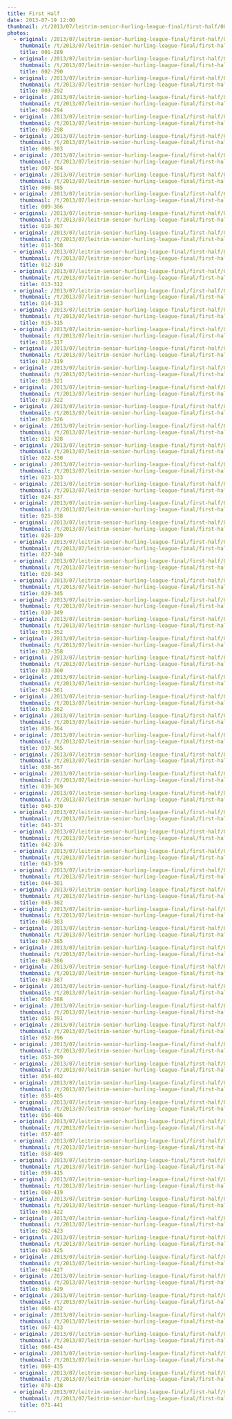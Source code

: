 ```yaml
---
title: First Half
date: 2013-07-19 12:00
thumbnail: /t/2013/07/leitrim-senior-hurling-league-final/first-half/001-289.jpg
photos:
  - original: /2013/07/leitrim-senior-hurling-league-final/first-half/001-289.jpg
    thumbnail: /t/2013/07/leitrim-senior-hurling-league-final/first-half/001-289.jpg
    title: 001-289
  - original: /2013/07/leitrim-senior-hurling-league-final/first-half/002-290.jpg
    thumbnail: /t/2013/07/leitrim-senior-hurling-league-final/first-half/002-290.jpg
    title: 002-290
  - original: /2013/07/leitrim-senior-hurling-league-final/first-half/003-292.jpg
    thumbnail: /t/2013/07/leitrim-senior-hurling-league-final/first-half/003-292.jpg
    title: 003-292
  - original: /2013/07/leitrim-senior-hurling-league-final/first-half/004-294.jpg
    thumbnail: /t/2013/07/leitrim-senior-hurling-league-final/first-half/004-294.jpg
    title: 004-294
  - original: /2013/07/leitrim-senior-hurling-league-final/first-half/005-298.jpg
    thumbnail: /t/2013/07/leitrim-senior-hurling-league-final/first-half/005-298.jpg
    title: 005-298
  - original: /2013/07/leitrim-senior-hurling-league-final/first-half/006-303.jpg
    thumbnail: /t/2013/07/leitrim-senior-hurling-league-final/first-half/006-303.jpg
    title: 006-303
  - original: /2013/07/leitrim-senior-hurling-league-final/first-half/007-304.jpg
    thumbnail: /t/2013/07/leitrim-senior-hurling-league-final/first-half/007-304.jpg
    title: 007-304
  - original: /2013/07/leitrim-senior-hurling-league-final/first-half/008-305.jpg
    thumbnail: /t/2013/07/leitrim-senior-hurling-league-final/first-half/008-305.jpg
    title: 008-305
  - original: /2013/07/leitrim-senior-hurling-league-final/first-half/009-306.jpg
    thumbnail: /t/2013/07/leitrim-senior-hurling-league-final/first-half/009-306.jpg
    title: 009-306
  - original: /2013/07/leitrim-senior-hurling-league-final/first-half/010-307.jpg
    thumbnail: /t/2013/07/leitrim-senior-hurling-league-final/first-half/010-307.jpg
    title: 010-307
  - original: /2013/07/leitrim-senior-hurling-league-final/first-half/011-308.jpg
    thumbnail: /t/2013/07/leitrim-senior-hurling-league-final/first-half/011-308.jpg
    title: 011-308
  - original: /2013/07/leitrim-senior-hurling-league-final/first-half/012-310.jpg
    thumbnail: /t/2013/07/leitrim-senior-hurling-league-final/first-half/012-310.jpg
    title: 012-310
  - original: /2013/07/leitrim-senior-hurling-league-final/first-half/013-312.jpg
    thumbnail: /t/2013/07/leitrim-senior-hurling-league-final/first-half/013-312.jpg
    title: 013-312
  - original: /2013/07/leitrim-senior-hurling-league-final/first-half/014-313.jpg
    thumbnail: /t/2013/07/leitrim-senior-hurling-league-final/first-half/014-313.jpg
    title: 014-313
  - original: /2013/07/leitrim-senior-hurling-league-final/first-half/015-315.jpg
    thumbnail: /t/2013/07/leitrim-senior-hurling-league-final/first-half/015-315.jpg
    title: 015-315
  - original: /2013/07/leitrim-senior-hurling-league-final/first-half/016-317.jpg
    thumbnail: /t/2013/07/leitrim-senior-hurling-league-final/first-half/016-317.jpg
    title: 016-317
  - original: /2013/07/leitrim-senior-hurling-league-final/first-half/017-319.jpg
    thumbnail: /t/2013/07/leitrim-senior-hurling-league-final/first-half/017-319.jpg
    title: 017-319
  - original: /2013/07/leitrim-senior-hurling-league-final/first-half/018-321.jpg
    thumbnail: /t/2013/07/leitrim-senior-hurling-league-final/first-half/018-321.jpg
    title: 018-321
  - original: /2013/07/leitrim-senior-hurling-league-final/first-half/019-322.jpg
    thumbnail: /t/2013/07/leitrim-senior-hurling-league-final/first-half/019-322.jpg
    title: 019-322
  - original: /2013/07/leitrim-senior-hurling-league-final/first-half/020-326.jpg
    thumbnail: /t/2013/07/leitrim-senior-hurling-league-final/first-half/020-326.jpg
    title: 020-326
  - original: /2013/07/leitrim-senior-hurling-league-final/first-half/021-328.jpg
    thumbnail: /t/2013/07/leitrim-senior-hurling-league-final/first-half/021-328.jpg
    title: 021-328
  - original: /2013/07/leitrim-senior-hurling-league-final/first-half/022-330.jpg
    thumbnail: /t/2013/07/leitrim-senior-hurling-league-final/first-half/022-330.jpg
    title: 022-330
  - original: /2013/07/leitrim-senior-hurling-league-final/first-half/023-333.jpg
    thumbnail: /t/2013/07/leitrim-senior-hurling-league-final/first-half/023-333.jpg
    title: 023-333
  - original: /2013/07/leitrim-senior-hurling-league-final/first-half/024-337.jpg
    thumbnail: /t/2013/07/leitrim-senior-hurling-league-final/first-half/024-337.jpg
    title: 024-337
  - original: /2013/07/leitrim-senior-hurling-league-final/first-half/025-338.jpg
    thumbnail: /t/2013/07/leitrim-senior-hurling-league-final/first-half/025-338.jpg
    title: 025-338
  - original: /2013/07/leitrim-senior-hurling-league-final/first-half/026-339.jpg
    thumbnail: /t/2013/07/leitrim-senior-hurling-league-final/first-half/026-339.jpg
    title: 026-339
  - original: /2013/07/leitrim-senior-hurling-league-final/first-half/027-340.jpg
    thumbnail: /t/2013/07/leitrim-senior-hurling-league-final/first-half/027-340.jpg
    title: 027-340
  - original: /2013/07/leitrim-senior-hurling-league-final/first-half/028-343.jpg
    thumbnail: /t/2013/07/leitrim-senior-hurling-league-final/first-half/028-343.jpg
    title: 028-343
  - original: /2013/07/leitrim-senior-hurling-league-final/first-half/029-345.jpg
    thumbnail: /t/2013/07/leitrim-senior-hurling-league-final/first-half/029-345.jpg
    title: 029-345
  - original: /2013/07/leitrim-senior-hurling-league-final/first-half/030-349.jpg
    thumbnail: /t/2013/07/leitrim-senior-hurling-league-final/first-half/030-349.jpg
    title: 030-349
  - original: /2013/07/leitrim-senior-hurling-league-final/first-half/031-352.jpg
    thumbnail: /t/2013/07/leitrim-senior-hurling-league-final/first-half/031-352.jpg
    title: 031-352
  - original: /2013/07/leitrim-senior-hurling-league-final/first-half/032-358.jpg
    thumbnail: /t/2013/07/leitrim-senior-hurling-league-final/first-half/032-358.jpg
    title: 032-358
  - original: /2013/07/leitrim-senior-hurling-league-final/first-half/033-360.jpg
    thumbnail: /t/2013/07/leitrim-senior-hurling-league-final/first-half/033-360.jpg
    title: 033-360
  - original: /2013/07/leitrim-senior-hurling-league-final/first-half/034-361.jpg
    thumbnail: /t/2013/07/leitrim-senior-hurling-league-final/first-half/034-361.jpg
    title: 034-361
  - original: /2013/07/leitrim-senior-hurling-league-final/first-half/035-362.jpg
    thumbnail: /t/2013/07/leitrim-senior-hurling-league-final/first-half/035-362.jpg
    title: 035-362
  - original: /2013/07/leitrim-senior-hurling-league-final/first-half/036-364.jpg
    thumbnail: /t/2013/07/leitrim-senior-hurling-league-final/first-half/036-364.jpg
    title: 036-364
  - original: /2013/07/leitrim-senior-hurling-league-final/first-half/037-365.jpg
    thumbnail: /t/2013/07/leitrim-senior-hurling-league-final/first-half/037-365.jpg
    title: 037-365
  - original: /2013/07/leitrim-senior-hurling-league-final/first-half/038-367.jpg
    thumbnail: /t/2013/07/leitrim-senior-hurling-league-final/first-half/038-367.jpg
    title: 038-367
  - original: /2013/07/leitrim-senior-hurling-league-final/first-half/039-369.jpg
    thumbnail: /t/2013/07/leitrim-senior-hurling-league-final/first-half/039-369.jpg
    title: 039-369
  - original: /2013/07/leitrim-senior-hurling-league-final/first-half/040-370.jpg
    thumbnail: /t/2013/07/leitrim-senior-hurling-league-final/first-half/040-370.jpg
    title: 040-370
  - original: /2013/07/leitrim-senior-hurling-league-final/first-half/041-371.jpg
    thumbnail: /t/2013/07/leitrim-senior-hurling-league-final/first-half/041-371.jpg
    title: 041-371
  - original: /2013/07/leitrim-senior-hurling-league-final/first-half/042-376.jpg
    thumbnail: /t/2013/07/leitrim-senior-hurling-league-final/first-half/042-376.jpg
    title: 042-376
  - original: /2013/07/leitrim-senior-hurling-league-final/first-half/043-379.jpg
    thumbnail: /t/2013/07/leitrim-senior-hurling-league-final/first-half/043-379.jpg
    title: 043-379
  - original: /2013/07/leitrim-senior-hurling-league-final/first-half/044-381.jpg
    thumbnail: /t/2013/07/leitrim-senior-hurling-league-final/first-half/044-381.jpg
    title: 044-381
  - original: /2013/07/leitrim-senior-hurling-league-final/first-half/045-382.jpg
    thumbnail: /t/2013/07/leitrim-senior-hurling-league-final/first-half/045-382.jpg
    title: 045-382
  - original: /2013/07/leitrim-senior-hurling-league-final/first-half/046-383.jpg
    thumbnail: /t/2013/07/leitrim-senior-hurling-league-final/first-half/046-383.jpg
    title: 046-383
  - original: /2013/07/leitrim-senior-hurling-league-final/first-half/047-385.jpg
    thumbnail: /t/2013/07/leitrim-senior-hurling-league-final/first-half/047-385.jpg
    title: 047-385
  - original: /2013/07/leitrim-senior-hurling-league-final/first-half/048-386.jpg
    thumbnail: /t/2013/07/leitrim-senior-hurling-league-final/first-half/048-386.jpg
    title: 048-386
  - original: /2013/07/leitrim-senior-hurling-league-final/first-half/049-387.jpg
    thumbnail: /t/2013/07/leitrim-senior-hurling-league-final/first-half/049-387.jpg
    title: 049-387
  - original: /2013/07/leitrim-senior-hurling-league-final/first-half/050-388.jpg
    thumbnail: /t/2013/07/leitrim-senior-hurling-league-final/first-half/050-388.jpg
    title: 050-388
  - original: /2013/07/leitrim-senior-hurling-league-final/first-half/051-391.jpg
    thumbnail: /t/2013/07/leitrim-senior-hurling-league-final/first-half/051-391.jpg
    title: 051-391
  - original: /2013/07/leitrim-senior-hurling-league-final/first-half/052-396.jpg
    thumbnail: /t/2013/07/leitrim-senior-hurling-league-final/first-half/052-396.jpg
    title: 052-396
  - original: /2013/07/leitrim-senior-hurling-league-final/first-half/053-399.jpg
    thumbnail: /t/2013/07/leitrim-senior-hurling-league-final/first-half/053-399.jpg
    title: 053-399
  - original: /2013/07/leitrim-senior-hurling-league-final/first-half/054-402.jpg
    thumbnail: /t/2013/07/leitrim-senior-hurling-league-final/first-half/054-402.jpg
    title: 054-402
  - original: /2013/07/leitrim-senior-hurling-league-final/first-half/055-405.jpg
    thumbnail: /t/2013/07/leitrim-senior-hurling-league-final/first-half/055-405.jpg
    title: 055-405
  - original: /2013/07/leitrim-senior-hurling-league-final/first-half/056-406.jpg
    thumbnail: /t/2013/07/leitrim-senior-hurling-league-final/first-half/056-406.jpg
    title: 056-406
  - original: /2013/07/leitrim-senior-hurling-league-final/first-half/057-407.jpg
    thumbnail: /t/2013/07/leitrim-senior-hurling-league-final/first-half/057-407.jpg
    title: 057-407
  - original: /2013/07/leitrim-senior-hurling-league-final/first-half/058-409.jpg
    thumbnail: /t/2013/07/leitrim-senior-hurling-league-final/first-half/058-409.jpg
    title: 058-409
  - original: /2013/07/leitrim-senior-hurling-league-final/first-half/059-415.jpg
    thumbnail: /t/2013/07/leitrim-senior-hurling-league-final/first-half/059-415.jpg
    title: 059-415
  - original: /2013/07/leitrim-senior-hurling-league-final/first-half/060-419.jpg
    thumbnail: /t/2013/07/leitrim-senior-hurling-league-final/first-half/060-419.jpg
    title: 060-419
  - original: /2013/07/leitrim-senior-hurling-league-final/first-half/061-422.jpg
    thumbnail: /t/2013/07/leitrim-senior-hurling-league-final/first-half/061-422.jpg
    title: 061-422
  - original: /2013/07/leitrim-senior-hurling-league-final/first-half/062-423.jpg
    thumbnail: /t/2013/07/leitrim-senior-hurling-league-final/first-half/062-423.jpg
    title: 062-423
  - original: /2013/07/leitrim-senior-hurling-league-final/first-half/063-425.jpg
    thumbnail: /t/2013/07/leitrim-senior-hurling-league-final/first-half/063-425.jpg
    title: 063-425
  - original: /2013/07/leitrim-senior-hurling-league-final/first-half/064-427.jpg
    thumbnail: /t/2013/07/leitrim-senior-hurling-league-final/first-half/064-427.jpg
    title: 064-427
  - original: /2013/07/leitrim-senior-hurling-league-final/first-half/065-429.jpg
    thumbnail: /t/2013/07/leitrim-senior-hurling-league-final/first-half/065-429.jpg
    title: 065-429
  - original: /2013/07/leitrim-senior-hurling-league-final/first-half/066-432.jpg
    thumbnail: /t/2013/07/leitrim-senior-hurling-league-final/first-half/066-432.jpg
    title: 066-432
  - original: /2013/07/leitrim-senior-hurling-league-final/first-half/067-433.jpg
    thumbnail: /t/2013/07/leitrim-senior-hurling-league-final/first-half/067-433.jpg
    title: 067-433
  - original: /2013/07/leitrim-senior-hurling-league-final/first-half/068-434.jpg
    thumbnail: /t/2013/07/leitrim-senior-hurling-league-final/first-half/068-434.jpg
    title: 068-434
  - original: /2013/07/leitrim-senior-hurling-league-final/first-half/069-435.jpg
    thumbnail: /t/2013/07/leitrim-senior-hurling-league-final/first-half/069-435.jpg
    title: 069-435
  - original: /2013/07/leitrim-senior-hurling-league-final/first-half/070-438.jpg
    thumbnail: /t/2013/07/leitrim-senior-hurling-league-final/first-half/070-438.jpg
    title: 070-438
  - original: /2013/07/leitrim-senior-hurling-league-final/first-half/071-441.jpg
    thumbnail: /t/2013/07/leitrim-senior-hurling-league-final/first-half/071-441.jpg
    title: 071-441
---
```

